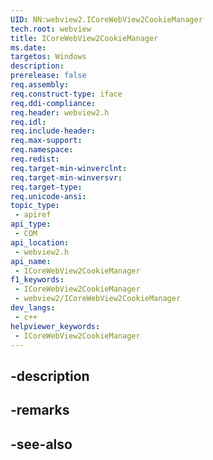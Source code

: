 ```yaml
---
UID: NN:webview2.ICoreWebView2CookieManager
tech.root: webview
title: ICoreWebView2CookieManager
ms.date: 
targetos: Windows
description: 
prerelease: false
req.assembly: 
req.construct-type: iface
req.ddi-compliance: 
req.header: webview2.h
req.idl: 
req.include-header: 
req.max-support: 
req.namespace: 
req.redist: 
req.target-min-winverclnt: 
req.target-min-winversvr: 
req.target-type: 
req.unicode-ansi: 
topic_type:
 - apiref
api_type:
 - COM
api_location:
 - webview2.h
api_name:
 - ICoreWebView2CookieManager
f1_keywords:
 - ICoreWebView2CookieManager
 - webview2/ICoreWebView2CookieManager
dev_langs:
 - c++
helpviewer_keywords:
 - ICoreWebView2CookieManager
---
```


## -description

## -remarks

## -see-also

